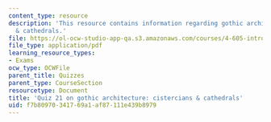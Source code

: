 ```yaml
---
content_type: resource
description: 'This resource contains information regarding gothic architecture: cistercians
  & cathedrals.'
file: https://ol-ocw-studio-app-qa.s3.amazonaws.com/courses/4-605-introduction-to-the-history-and-theory-of-architecture-spring-2012/f7b80970341769a1af87111e439b8979_MIT4_605S12_quiz21.pdf
file_type: application/pdf
learning_resource_types:
- Exams
ocw_type: OCWFile
parent_title: Quizzes
parent_type: CourseSection
resourcetype: Document
title: 'Quiz 21 on gothic architecture: cistercians & cathedrals'
uid: f7b80970-3417-69a1-af87-111e439b8979
---
```

